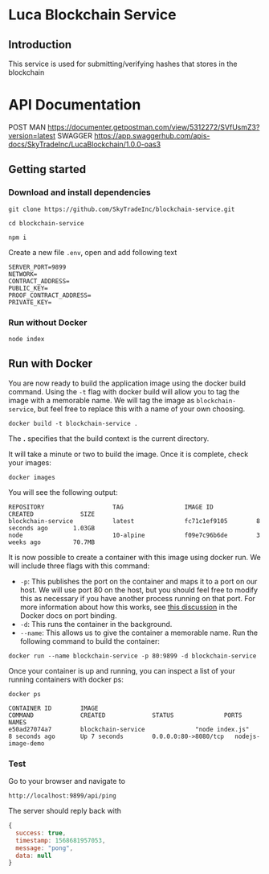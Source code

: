 # Luca Blockchain Service

## Introduction

This service is used for submitting/verifying hashes that stores in the blockchain

# API Documentation

POST MAN https://documenter.getpostman.com/view/5312272/SVfUsmZ3?version=latest
SWAGGER https://app.swaggerhub.com/apis-docs/SkyTradeInc/LucaBlockchain/1.0.0-oas3

## Getting started

### Download and install dependencies

`git clone https://github.com/SkyTradeInc/blockchain-service.git`

`cd blockchain-service`

`npm i`

Create a new file `.env`, open and add following text

```
SERVER_PORT=9899
NETWORK=
CONTRACT_ADDRESS=
PUBLIC_KEY=
PROOF_CONTRACT_ADDRESS=
PRIVATE_KEY=
```

### Run without Docker

`node index`

## Run with Docker

You are now ready to build the application image using the docker build command. Using the `-t` flag with docker build will allow you to tag the image with a memorable name. We will tag the image as `blockchain-service`, but feel free to replace this with a name of your own choosing.

`docker build -t blockchain-service .`

The **.** specifies that the build context is the current directory.

It will take a minute or two to build the image. Once it is complete, check your images:


`docker images`

You will see the following output:


```
REPOSITORY                   TAG                 IMAGE ID            CREATED             SIZE
blockchain-service           latest              fc71c1ef9105        8 seconds ago       1.03GB
node                         10-alpine           f09e7c96b6de        3 weeks ago         70.7MB
```

It is now possible to create a container with this image using docker run. We will include three flags with this command:

* `-p`: This publishes the port on the container and maps it to a port on our host. We will use port 80 on the host, but you should feel free to modify this as necessary if you have another process running on that port. For more information about how this works, see [this discussion](https://docs.docker.com/v17.09/engine/userguide/networking/default_network/binding/) in the Docker docs on port binding.
* `-d`: This runs the container in the background.
* `--name`: This allows us to give the container a memorable name.
Run the following command to build the container:

`docker run --name blockchain-service -p 80:9899 -d blockchain-service`

Once your container is up and running, you can inspect a list of your running containers with docker ps:

`docker ps`

```
CONTAINER ID        IMAGE                                                   COMMAND             CREATED             STATUS              PORTS                  NAMES
e50ad27074a7        blockchain-service              "node index.js"       8 seconds ago       Up 7 seconds        0.0.0.0:80->8080/tcp   nodejs-image-demo
```





### Test

Go to your browser and navigate to

`http://localhost:9899/api/ping`

The server should reply back with

```javascript
{
  success: true,
  timestamp: 1568681957053,
  message: "pong",
  data: null
}
```
